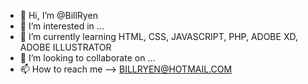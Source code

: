 - 👋 Hi, I’m @BillRyen
- 👀 I’m interested in ...
- 🌱 I’m currently learning HTML, CSS, JAVASCRIPT, PHP, ADOBE XD, ADOBE ILLUSTRATOR
- 💞️ I’m looking to collaborate on ...
- 📫 How to reach me --> BILLRYEN@HOTMAIL.COM

<!---
BillRyen/BillRyen is a ✨ special ✨ repository because its `README.md` (this file) appears on your GitHub profile.
You can click the Preview link to take a look at your changes.
--->
